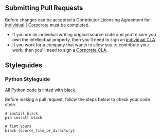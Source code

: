 ## Submitting Pull Requests

Before changes can be accepted a Contributor Licensing Agreement for [Individual](https://forms.gle/XZJvzw2JyqqJH6HN9) | [Corporate](https://forms.gle/csDh6Uxewrqxc2oc8) must be completed.

- If you are an individual writing original source code and you're sure you own the intellectual property, then you'll need to sign an [Individual CLA](https://forms.gle/XZJvzw2JyqqJH6HN9).
- If you work for a company that wants to allow you to contribute your work, then you'll need to sign a [Corporate CLA](https://forms.gle/csDh6Uxewrqxc2oc8).

## Styleguides

### Python Styleguide

All Python code is linted with [black](https://github.com/psf/black).

Before making a pull request, follow the steps below to check your code style.  

```
# install black
pip install black

# lint yours
black {source_file_or_directory}
```
